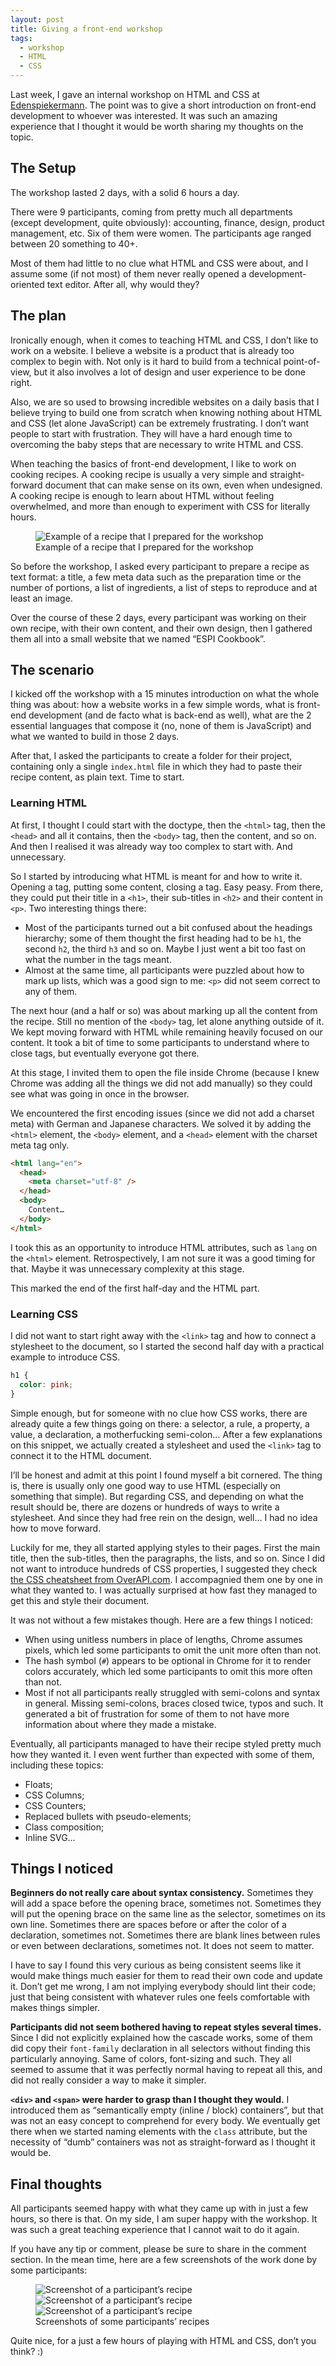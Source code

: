 ```yaml
---
layout: post
title: Giving a front-end workshop
tags:
  - workshop
  - HTML
  - CSS
---
```


Last week, I gave an internal workshop on HTML and CSS at [Edenspiekermann](http://edenspiekermann.com). The point was to give a short introduction on front-end development to whoever was interested. It was such an amazing experience that I thought it would be worth sharing my thoughts on the topic.

## The Setup

The workshop lasted 2 days, with a solid 6 hours a day.

There were 9 participants, coming from pretty much all departments (except development, quite obviously): accounting, finance, design, product management, etc. Six of them were women. The participants age ranged between 20 something to 40+.

Most of them had little to no clue what HTML and CSS were about, and I assume some (if not most) of them never really opened a development-oriented text editor. After all, why would they?

## The plan

Ironically enough, when it comes to teaching HTML and CSS, I don’t like to work on a website. I believe a website is a product that is already too complex to begin with. Not only is it hard to build from a technical point-of-view, but it also involves a lot of design and user experience to be done right.

Also, we are so used to browsing incredible websites on a daily basis that I believe trying to build one from scratch when knowing nothing about HTML and CSS (let alone JavaScript) can be extremely frustrating. I don’t want people to start with frustration. They will have a hard enough time to overcoming the baby steps that are necessary to write HTML and CSS.

When teaching the basics of front-end development, I like to work on cooking recipes. A cooking recipe is usually a very simple and straight-forward document that can make sense on its own, even when undesigned. A cooking recipe is enough to learn about HTML without feeling overwhelmed, and more than enough to experiment with CSS for literally hours.

<figure class="figure">
  <img src="/assets/images/giving-a-front-end-workshop/recipe-example.png" alt="Example of a recipe that I prepared for the workshop" />
  <figcaption>Example of a recipe that I prepared for the workshop</figcaption>
</figure>

So before the workshop, I asked every participant to prepare a recipe as text format: a title, a few meta data such as the preparation time or the number of portions, a list of ingredients, a list of steps to reproduce and at least an image.

Over the course of these 2 days, every participant was working on their own recipe, with their own content, and their own design, then I gathered them all into a small website that we named “ESPI Cookbook”. 

## The scenario

I kicked off the workshop with a 15 minutes introduction on what the whole thing was about: how a website works in a few simple words, what is front-end development (and de facto what is back-end as well), what are the 2 essential languages that compose it (no, none of them is JavaScript) and what we wanted to build in those 2 days.

After that, I asked the participants to create a folder for their project, containing only a single `index.html` file in which they had to paste their recipe content, as plain text. Time to start.

### Learning HTML

At first, I thought I could start with the doctype, then the `<html>` tag, then the `<head>` and all it contains, then the `<body>` tag, then the content, and so on. And then I realised it was already way too complex to start with. And unnecessary.

So I started by introducing what HTML is meant for and how to write it. Opening a tag, putting some content, closing a tag. Easy peasy. From there, they could put their title in a `<h1>`, their sub-titles in `<h2>` and their content in `<p>`. Two interesting things there:

- Most of the participants turned out a bit confused about the headings hierarchy; some of them thought the first heading had to be `h1`, the second `h2`, the third `h3` and so on. Maybe I just went a bit too fast on what the number in the tags meant.
- Almost at the same time, all participants were puzzled about how to mark up lists, which was a good sign to me: `<p>` did not seem correct to any of them.

The next hour (and a half or so) was about marking up all the content from the recipe. Still no mention of the `<body>` tag, let alone anything outside of it. We kept moving forward with HTML while remaining heavily focused on our content. It took a bit of time to some participants to understand where to close tags, but eventually everyone got there.

At this stage, I invited them to open the file inside Chrome (because I knew Chrome was adding all the things we did not add manually) so they could see what was going in once in the browser.

We encountered the first encoding issues (since we did not add a charset meta) with German and Japanese characters. We solved it by adding the `<html>` element, the `<body>` element, and a `<head>` element with the charset meta tag only.

```html
<html lang="en">
  <head>
    <meta charset="utf-8" />
  </head>
  <body>
    Content…
  </body>
</html>
```


I took this as an opportunity to introduce HTML attributes, such as `lang` on the `<html>` element. Retrospectively, I am not sure it was a good timing for that. Maybe it was unnecessary complexity at this stage.

This marked the end of the first half-day and the HTML part.

### Learning CSS

I did not want to start right away with the `<link>` tag and how to connect a stylesheet to the document, so I started the second half day with a practical example to introduce CSS. 

```css
h1 {
  color: pink;
}
```

Simple enough, but for someone with no clue how CSS works, there are already quite a few things going on there: a selector, a rule, a property, a value, a declaration, a motherfucking semi-colon… After a few explanations on this snippet, we actually created a stylesheet and used the `<link>` tag to connect it to the HTML document.

I’ll be honest and admit at this point I found myself a bit cornered. The thing is, there is usually only one good way to use HTML (especially on something that simple). But regarding CSS, and depending on what the result should be, there are dozens or hundreds of ways to write a stylesheet. And since they had free rein on the design, well… I had no idea how to move forward.

Luckily for me, they all started applying styles to their pages. First the main title, then the sub-titles, then the paragraphs, the lists, and so on. Since I did not want to introduce hundreds of CSS properties, I suggested they check [the CSS cheatsheet from OverAPI.com](http://overapi.com/css). I accompagnied them one by one in what they wanted to. I was actually surprised at how fast they managed to get this and style their document.

It was not without a few mistakes though. Here are a few things I noticed:

- When using unitless numbers in place of lengths, Chrome assumes pixels, which led some participants to omit the unit more often than not.
- The hash symbol (`#`) appears to be optional in Chrome for it to render colors accurately, which led some participants to omit this more often than not.
- Most if not all participants really struggled with semi-colons and syntax in general. Missing semi-colons, braces closed twice, typos and such. It generated a bit of frustration for some of them to not have more information about where they made a mistake.

Eventually, all participants managed to have their recipe styled pretty much how they wanted it. I even went further than expected with some of them, including these topics:

- Floats;
- CSS Columns;
- CSS Counters;
- Replaced bullets with pseudo-elements;
- Class composition;
- Inline SVG…

## Things I noticed

**Beginners do not really care about syntax consistency.** Sometimes they will add a space before the opening brace, sometimes not. Sometimes they will put the opening brace on the same line as the selector, sometimes on its own line. Sometimes there are spaces before or after the color of a declaration, sometimes not. Sometimes there are blank lines between rules or even between declarations, sometimes not. It does not seem to matter.

I have to say I found this very curious as being consistent seems like it would make things much easier for them to read their own code and update it. Don’t get me wrong, I am not implying everybody should lint their code; just that being consistent with whatever rules one feels comfortable with makes things simpler.

**Participants did not seem bothered having to repeat styles several times.** Since I did not explicitly explained how the cascade works, some of them did copy their `font-family` declaration in all selectors without finding this particularly annoying. Same of colors, font-sizing and such. They all seemed to assume that it was perfectly normal having to repeat all this, and did not really consider a way to make it simpler.

**`<div>` and `<span>` were harder to grasp than I thought they would.** I introduced them as “semantically empty (inline / block) containers”, but that was not an easy concept to comprehend for every body. We eventually get there when we started naming elements with the `class` attribute, but the necessity of “dumb” containers was not as straight-forward as I thought it would be.

## Final thoughts

All participants seemed happy with what they came up with in just a few hours, so there is that. On my side, I am super happy with the workshop. It was such a great teaching experience that I cannot wait to do it again.

If you have any tip or comment, please be sure to share in the comment section. In the mean time, here are a few screenshots of the work done by some participants:

<figure class="figure">
  <img src="/assets/images/giving-a-front-end-workshop/recipe-1.png" alt="Screenshot of a participant’s recipe" />

  <img src="/assets/images/giving-a-front-end-workshop/recipe-2.png" alt="Screenshot of a participant’s recipe" />

  <img src="/assets/images/giving-a-front-end-workshop/recipe-3.png" alt="Screenshot of a participant’s recipe" />
  
  <figcaption>Screenshots of some participants’ recipes</figcaption>
</figure>

Quite nice, for a just a few hours of playing with HTML and CSS, don’t you think? :)

